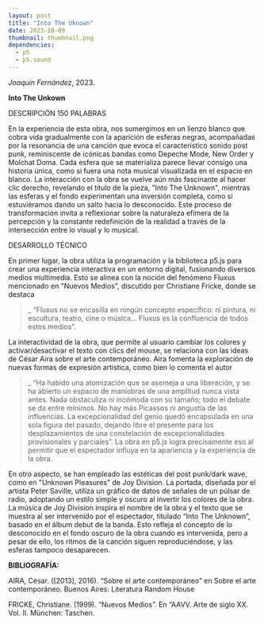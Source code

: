 ```yaml
---
layout: post
title: "Into The Uknown"
date: 2023-10-09
thumbnail: thumbnail.png
dependencies:
  - p5
  - p5.sound
---
```


<div id="div-sketch">
  <script type="text/javascript" src="sketch.js"></script>
</div>

_Joaquín Fernández_, 2023.

**Into The Unkown**

DESCRIPCIÓN 150 PALABRAS

En la experiencia de esta obra, nos sumergimos en un lienzo blanco que cobra vida gradualmente con la aparición de esferas negras, acompañadas por la resonancia de una canción que evoca el característico sonido post punk, reminiscente de icónicas bandas como Depeche Mode, New Order y Molchat Doma. Cada esfera que se materializa parece llevar consigo una historia única, como si fuera una nota musical visualizada en el espacio en blanco. La interacción con la obra se vuelve aún más fascinante al hacer clic derecho, revelando el título de la pieza, "Into The Unknown", mientras las esferas y el fondo experimentan una inversión completa, como si estuviéramos dando un salto hacia lo desconocido. Este proceso de transformación invita a reflexionar sobre la naturaleza efímera de la percepción y la constante redefinición de la realidad a través de la intersección entre lo visual y lo musical.

DESARROLLO TÉCNICO

En primer lugar, la obra utiliza la programación y la biblioteca p5.js para crear una experiencia interactiva en un entorno digital, fusionando diversos medios multimedia. Esto se alinea con la noción del fenómeno Fluxus mencionado en "Nuevos Medios", discutido por Christiane Fricke, donde se destaca
> _ “Fluxus no se encasilla en ningún concepto específico: ni pintura, ni escultura, teatro, cine o música... Fluxus es la confluencia de todos estos medios”.

La interactividad de la obra, que permite al usuario cambiar los colores y activar/desactivar el texto con clics del mouse, se relaciona con las ideas de César Aira sobre el arte contemporáneo. Aira fomenta la exploración de nuevas formas de expresión artística, como bien lo comenta el autor 
>_ “Ha habido una atomización que se asemeja a una liberación, y se ha abierto un espacio de maniobras de una amplitud nunca vista antes. Nada obstaculiza ni incómoda con su tamaño; todo el debate se da entre mínimos. No hay más Picassos ni angustia de las influencias. La excepcionalidad del genio quedó encapsulada en una sola figura del pasado, dejando libre el presente para los desplazamientos de una constelación de excepcionalidades provisionales y parciales”. 
La obra en p5.js logra precisamente eso al permitir que el espectador influya en la apariencia y la experiencia de la obra.

En otro aspecto, se han empleado las estéticas del post punk/dark wave, como en "Unknown Pleasures" de Joy Division. La portada, diseñada por el artista Peter Saville, utiliza un gráfico de datos de señales de un púlsar de radio, adoptando un estilo simple y oscuro al invertir los colores de la obra. La música de Joy Division inspira el nombre de la obra y el texto que se muestra al ser intervenido por el espectador, titulado “Into The Unknown”, basado en el álbum debut de la banda. Esto refleja el concepto de lo desconocido en el fondo oscuro de la obra cuando es intervenida, pero a pesar de ello, los ritmos de la canción siguen reproduciéndose, y las esferas tampoco desaparecen.


**BIBLIOGRAFÍA:**

 AIRA, César. ([2013], 2016). “Sobre el arte contemporáneo” en Sobre el arte contemporáneo. Buenos Aires: Literatura Random House

 FRICKE, Christiane. (1999). “Nuevos Medios”. En “AAVV. Arte de siglo XX. Vol. II. München: Taschen.

